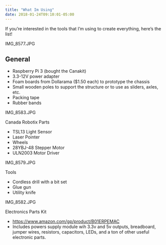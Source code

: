 ```yaml
---
title: "What Im Using"
date: 2018-01-24T09:10:01-05:00
---
```


If you’re interested in the tools that I’m using to create everything, here’s the list!

IMG_8577.JPG
 
## General

- Raspberry Pi 3 (bought the Canakit)
- 3.3-12V power adapter
- Foam boards from Dollarama ($1.50 each) to prototype the chassis
- Small wooden poles to support the structure or to use as sliders, axles, etc.
- Packing tape
- Rubber bands

IMG_8583.JPG
 
Canada Robotix Parts

- TSL13 Light Sensor
- Laser Pointer
- Wheels
- 28YBJ-48 Stepper Motor
- ULN2003 Motor Driver

IMG_8579.JPG
 
Tools

- Cordless drill with a bit set
- Glue gun
- Utility knife

IMG_8582.JPG
 
Electronics Parts Kit

- https://www.amazon.com/gp/product/B01ERPEMAC
- Includes powers supply module wih 3.3v and 5v outputs, breadboard, jumper wires, resistors, capacitors, LEDs, and a ton of other useful electronic parts.
